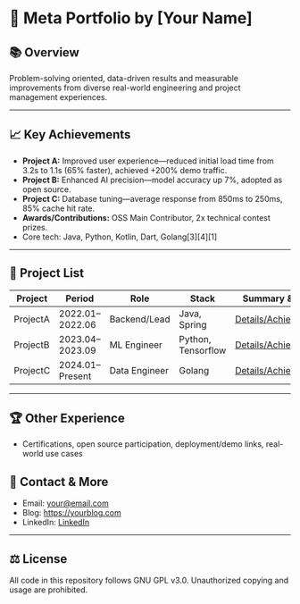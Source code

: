 # 🌟 Meta Portfolio by [Your Name]

## 📚 Overview
Problem-solving oriented, data-driven results and measurable improvements from diverse real-world engineering and project management experiences.

---

## 📈 Key Achievements
- **Project A:** Improved user experience—reduced initial load time from 3.2s to 1.1s (65% faster), achieved +200% demo traffic.
- **Project B:** Enhanced AI precision—model accuracy up 7%, adopted as open source.
- **Project C:** Database tuning—average response from 850ms to 250ms, 85% cache hit rate.
- **Awards/Contributions:** OSS Main Contributor, 2x technical contest prizes.
- Core tech: Java, Python, Kotlin, Dart, Golang[3][4][1]

---

## 🚩 Project List
| Project  | Period | Role         | Stack         | Summary & Links                 |
|----------|--------|--------------|---------------|---------------------------------|
| ProjectA | 2022.01–2022.06 | Backend/Lead | Java, Spring    | [Details/Achievements](./docs/projectA.md) |
| ProjectB | 2023.04–2023.09 | ML Engineer   | Python, Tensorflow | [Details/Achievements](./docs/projectB.md) |
| ProjectC | 2024.01–Present  | Data Engineer | Golang          | [Details/Achievements](./docs/projectC.md) |

---

## 🏆 Other Experience
- Certifications, open source participation, deployment/demo links, real-world use cases

## 📄 Contact & More
- Email: your@email.com
- Blog: https://yourblog.com
- LinkedIn: [LinkedIn](https://www.linkedin.com/in/example)

---

## ⚖️ License
All code in this repository follows GNU GPL v3.0. Unauthorized copying and usage are prohibited.
